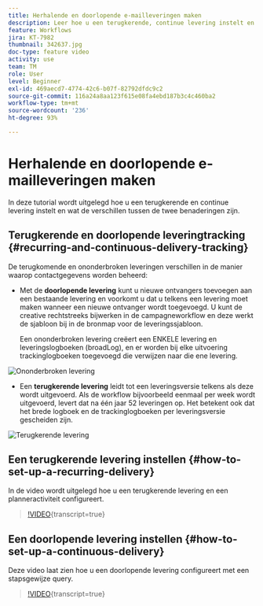 ```yaml
---
title: Herhalende en doorlopende e-mailleveringen maken
description: Leer hoe u een terugkerende, continue levering instelt en begrijp de verschillen tussen de twee benaderingen.
feature: Workflows
jira: KT-7982
thumbnail: 342637.jpg
doc-type: feature video
activity: use
team: TM
role: User
level: Beginner
exl-id: 469aecd7-4774-42c6-b07f-82792dfdc9c2
source-git-commit: 116a24a8aa123f615e08fa4ebd187b3c4c460ba2
workflow-type: tm+mt
source-wordcount: '236'
ht-degree: 93%

---
```


# Herhalende en doorlopende e-mailleveringen maken

In deze tutorial wordt uitgelegd hoe u een terugkerende en continue levering instelt en wat de verschillen tussen de twee benaderingen zijn.

## Terugkerende en doorlopende leveringtracking {#recurring-and-continuous-delivery-tracking}

De terugkomende en ononderbroken leveringen verschillen in de manier waarop contactgegevens worden beheerd:

* Met de **doorlopende levering** kunt u nieuwe ontvangers toevoegen aan een bestaande levering en voorkomt u dat u telkens een levering moet maken wanneer een nieuwe ontvanger wordt toegevoegd. U kunt de creative rechtstreeks bijwerken in de campagneworkflow en deze werkt de sjabloon bij in de bronmap voor de leveringssjabloon.

  Een ononderbroken levering creëert een ENKELE levering en leveringslogboeken (broadLog), en er worden bij elke uitvoering trackinglogboeken toegevoegd die verwijzen naar die ene levering.

![Ononderbroken levering](/help/assets/delivery_continuous.jpg)

* Een **terugkerende levering** leidt tot een leveringsversie telkens als deze wordt uitgevoerd. Als de workflow bijvoorbeeld eenmaal per week wordt uitgevoerd, levert dat na één jaar 52 leveringen op. Het betekent ook dat het brede logboek en de trackinglogboeken per leveringsversie gescheiden zijn.

![Terugkerende levering](/help/assets/delivery_recurring.jpg)

## Een terugkerende levering instellen {#how-to-set-up-a-recurring-delivery}

In de video wordt uitgelegd hoe u een terugkerende levering en een planneractiviteit configureert.

>[!VIDEO](https://video.tv.adobe.com/v/342638?quality=12&learn=on){transcript=true}

## Een doorlopende levering instellen {#how-to-set-up-a-continuous-delivery}

Deze video laat zien hoe u een doorlopende levering configureert met een stapsgewijze query.

>[!VIDEO](https://video.tv.adobe.com/v/342637?quality=12&learn=on){transcript=true}
